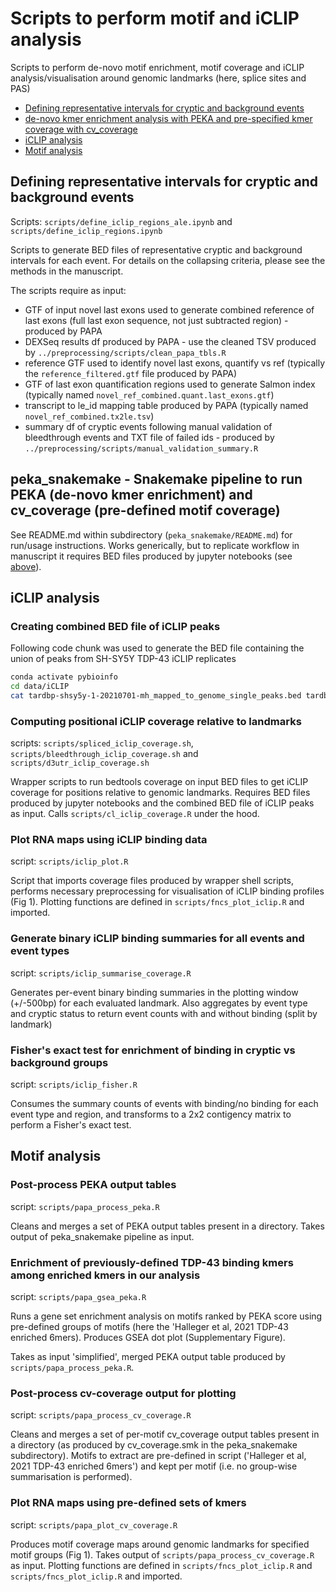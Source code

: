 # Scripts to perform motif and iCLIP analysis

Scripts to perform de-novo motif enrichment, motif coverage and iCLIP analysis/visualisation around genomic landmarks (here, splice sites and PAS)

- [Defining representative intervals for cryptic and background events](#defining-representative-intervals-for-cryptic-and-background-events)
- [de-novo kmer enrichment analysis with PEKA and pre-specified kmer coverage with cv_coverage](#peka_snakemake---snakemake-pipeline-to-run-peka-de-novo-kmer-enrichment-and-cv_coverage-pre-defined-motif-coverage)
- [iCLIP analysis](#iclip-analysis)
- [Motif analysis](#motif-analysis)

## Defining representative intervals for cryptic and background events

Scripts: `scripts/define_iclip_regions_ale.ipynb` and `scripts/define_iclip_regions.ipynb`

Scripts to generate BED files of representative cryptic and background intervals for each event. For details on the collapsing criteria, please see the methods in the manuscript.

The scripts require as input:

- GTF of input novel last exons used to generate combined reference of last exons (full last exon sequence, not just subtracted region) - produced by PAPA
- DEXSeq results df produced by PAPA - use the cleaned TSV produced by `../preprocessing/scripts/clean_papa_tbls.R`
- reference GTF used to identify novel last exons, quantify vs ref (typically the `reference_filtered.gtf` file produced by PAPA)
- GTF of last exon quantification regions used to generate Salmon index (typically named `novel_ref_combined.quant.last_exons.gtf`)
- transcript to le_id mapping table produced by PAPA (typically named `novel_ref_combined.tx2le.tsv`)
- summary df of cryptic events following manual validation of bleedthrough events and TXT file of failed ids - produced by `../preprocessing/scripts/manual_validation_summary.R`

## peka_snakemake - Snakemake pipeline to run PEKA (de-novo kmer enrichment) and cv_coverage (pre-defined motif coverage)

See README.md within subdirectory (`peka_snakemake/README.md`) for run/usage instructions. Works generically, but to replicate workflow in manuscript it requires BED files produced by jupyter notebooks (see [above](#defining-representative-intervals-for-cryptic-and-background-events)).

## iCLIP analysis

### Creating combined BED file of iCLIP peaks

Following code chunk was used to generate the BED file containing the union of peaks from SH-SY5Y TDP-43 iCLIP replicates

```bash
conda activate pybioinfo
cd data/iCLIP
cat tardbp-shsy5y-1-20210701-mh_mapped_to_genome_single_peaks.bed tardbp-shsy5y-2-20210701-mh_mapped_to_genome_single_peaks.bed | sort -k1,1 -k2,2n | bedtools merge -s -c 5 -o sum > tardbp-shsy5y.concat.sort.chr.bed
```

### Computing positional iCLIP coverage relative to landmarks

scripts: `scripts/spliced_iclip_coverage.sh`, `scripts/bleedthrough_iclip_coverage.sh` and `scripts/d3utr_iclip_coverage.sh`

Wrapper scripts to run bedtools coverage on input BED files to get iCLIP coverage for positions relative to genomic landmarks. Requires BED files produced by jupyter notebooks and the combined BED file of iCLIP peaks as input. Calls `scripts/cl_iclip_coverage.R` under the hood.

### Plot RNA maps using iCLIP binding data

script: `scripts/iclip_plot.R`

Script that imports coverage files produced by wrapper shell scripts, performs necessary preprocessing for visualisation of iCLIP binding profiles (Fig 1). Plotting functions are defined in `scripts/fncs_plot_iclip.R` and imported.

### Generate binary iCLIP binding summaries for all events and event types

script: `scripts/iclip_summarise_coverage.R`

Generates per-event binary binding summaries in the plotting window (+/-500bp) for each evaluated landmark. Also aggregates by event type and cryptic status to return event counts with and without binding (split by landmark)

### Fisher's exact test for enrichment of binding in cryptic vs background groups

script: `scripts/iclip_fisher.R`

Consumes the summary counts of events with binding/no binding for each event type and region, and transforms to a 2x2 contigency matrix to perform a Fisher's exact test.

## Motif analysis

### Post-process PEKA output tables

script: `scripts/papa_process_peka.R`

Cleans and merges a set of PEKA output tables present in a directory. Takes output of peka_snakemake pipeline as input.

### Enrichment of previously-defined TDP-43 binding kmers among enriched kmers in our analysis

script: `scripts/papa_gsea_peka.R`

Runs a gene set enrichment analysis on motifs ranked by PEKA score using pre-defined groups of motifs (here the 'Halleger et al, 2021 TDP-43 enriched 6mers). Produces GSEA dot plot (Supplementary Figure).

Takes as input 'simplified', merged PEKA output table produced by `scripts/papa_process_peka.R`.

### Post-process cv-coverage output for plotting

script: `scripts/papa_process_cv_coverage.R`

Cleans and merges a set of per-motif cv_coverage output tables present in a directory (as produced by cv_coverage.smk in the peka_snakemake subdirectory). Motifs to extract are pre-defined in script ('Halleger et al, 2021 TDP-43 enriched 6mers') and kept per motif (i.e. no group-wise summarisation is performed).

### Plot RNA maps using pre-defined sets of kmers

script: `scripts/papa_plot_cv_coverage.R`

Produces motif coverage maps around genomic landmarks for specified motif groups (Fig 1). Takes output of `scripts/papa_process_cv_coverage.R` as input. Plotting functions are defined in `scripts/fncs_plot_iclip.R` and `scripts/fncs_plot_iclip.R` and imported.
